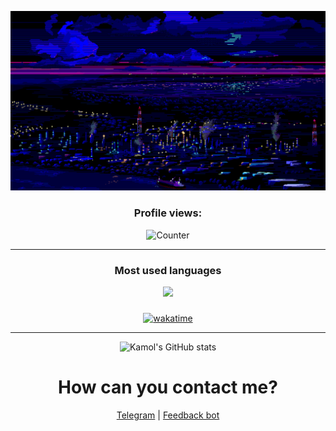 <div align="center">
  
![screen-gif](https://raw.githubusercontent.com/kamolgks/assets/main/f1f9795d6da6d6acfef6422cbcc070e0.gif)

### Profile views:
![Counter](https://count.getloli.com/get/@kamolgks)
  
---
### Most used languages
![ ](https://github-readme-stats.vercel.app/api/top-langs/?username=Kamolgks&show_icons=true&theme=dark)

###
[![wakatime](https://wakatime.com/badge/user/cd78fb4f-27ff-40b1-8a3c-eddd5695a9d1.svg)](https://wakatime.com/@cd78fb4f-27ff-40b1-8a3c-eddd5695a9d1)

---

![Kamol's GitHub stats](https://github-readme-stats.vercel.app/api?username=kamolgks&show_icons=true&theme=dark)

  <h1>How can you contact me?</h1>
  <a href="https://t.me/kamolgks">Telegram</a> | <a href="https://t.me/fkamolgks_bot">Feedback bot</a>

</div>
